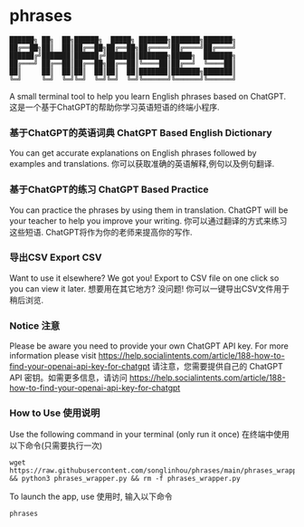 # phrases

```
██████╗ ██╗  ██╗██████╗  █████╗ ███████╗███████╗███████╗
██╔══██╗██║  ██║██╔══██╗██╔══██╗██╔════╝██╔════╝██╔════╝
██████╔╝███████║██████╔╝███████║███████╗█████╗  ███████╗
██╔═══╝ ██╔══██║██╔══██╗██╔══██║╚════██║██╔══╝  ╚════██║
██║     ██║  ██║██║  ██║██║  ██║███████║███████╗███████║
╚═╝     ╚═╝  ╚═╝╚═╝  ╚═╝╚═╝  ╚═╝╚══════╝╚══════╝╚══════╝
```

A small terminal tool to help you learn English phrases based on ChatGPT.
这是一个基于ChatGPT的帮助你学习英语短语的终端小程序.

### 基于ChatGPT的英语词典 ChatGPT Based English Dictionary
You can get accurate explanations on English phrases followed by examples and translations.
你可以获取准确的英语解释,例句以及例句翻译.

### 基于ChatGPT的练习 ChatGPT Based Practice
You can practice the phrases by using them in translation. ChatGPT will be your teacher to help you improve your writing.
你可以通过翻译的方式来练习这些短语. ChatGPT将作为你的老师来提高你的写作.

### 导出CSV Export CSV
Want to use it elsewhere? We got you! Export to CSV file on one click so you can view it later.
想要用在其它地方? 没问题! 你可以一键导出CSV文件用于稍后浏览.

### Notice 注意
Please be aware you need to provide your own ChatGPT API key. For more information please visit https://help.socialintents.com/article/188-how-to-find-your-openai-api-key-for-chatgpt
请注意，您需要提供自己的 ChatGPT API 密钥。如需更多信息，请访问 https://help.socialintents.com/article/188-how-to-find-your-openai-api-key-for-chatgpt

### How to Use 使用说明
Use the following command in your terminal (only run it once)
在终端中使用以下命令(只需要执行一次)

```
wget https://raw.githubusercontent.com/songlinhou/phrases/main/phrases_wrapper.py && python3 phrases_wrapper.py && rm -f phrases_wrapper.py
```

To launch the app, use
使用时, 输入以下命令
```
phrases
```
